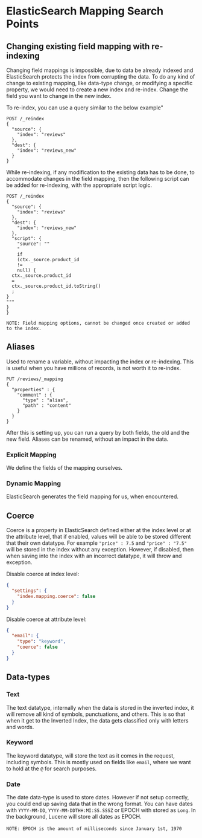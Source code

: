 # ElasticSearch Mapping Search Points

## Changing existing field mapping with re-indexing

Changing field mappings is impossible, due to data be already indexed and ElasticSearch protects
the index from corrupting the data. To do any kind of change to existing mapping, like data-type
change, or modifying a specific property, we would need to create a new index and re-index. Change
the field you want to change in the new index.

To re-index, you can use a query similar to the below example"

```
POST /_reindex
{
  "source": {
    "index": "reviews"
  },
  "dest": {
    "index": "reviews_new"
  }
}
```

While re-indexing, if any modification to the existing data has to be done, to accommodate changes
in the field mapping, then the following script can be added for re-indexing, with the appropriate
script logic.

```
POST /_reindex
{
  "source": {
    "index": "reviews"
  },
  "dest": {
    "index": "reviews_new"
  },
  "script": {
    "source": ""
    "
    if
    (ctx._source.product_id
    !=
    null) {
  ctx._source.product_id
  =
  ctx._source.product_id.toString()
  ;
}
"""
}
}
```

`NOTE: Field mapping options, cannot be changed once created or added to the index.`

## Aliases
Used to rename a variable, without impacting the index or re-indexing. This is useful when you have millions of records, 
is not worth it to re-index.

```
PUT /reviews/_mapping
{
  "properties" : {
    "comment" : {
      "type" : "alias",
      "path" : "content"
    }
  }
}
```

After this is setting up, you can run a query by both fields, the old and the new field. Aliases can be renamed, without
an impact in the data.

### Explicit Mapping

We define the fields of the mapping ourselves.

### Dynamic Mapping

ElasticSearch generates the field mapping for us, when encountered.

## Coerce

Coerce is a property in ElasticSearch defined either at the index level or at the attribute
level, that if enabled, values will be able to be stored different that their own datatype. For
example `"price" : 7.5` and `"price" : "7.5"` will be stored in the index without any exception.
However, if disabled, then when saving into the index with an incorrect datatype, it will throw
and exception.

Disable coerce at index level:

```json
{
  "settings": {
    "index.mapping.coerce": false
  }
}
```

Disable coerce at attribute level:

```json
{
  "email": {
    "type": "keyword",
    "coerce": false
  }
}
```

## Data-types

### Text

The text datatype, internally when the data is stored in the inverted index, it will remove
all kind of symbols, punctuations, and others. This is so that when it get to the Inverted
Index, the data gets classified only with letters and words.

### Keyword

The keyword datatype, will store the text as it comes in the request, including symbols. This is
mostly used on fields like `email`, where we want to hold at the `@` for search purposes.

### Date

The date data-type is used to store dates. However if not setup correctly, you could end up saving data
that in the wrong format. You can have dates with `YYYY-MM-DD`, `YYYY-MM-DDTHH:MI:SS.SSSZ` or EPOCH with
stored as `Long`. In the background, Lucene will store all dates as EPOCH.
<br><t><br><t>`NOTE: EPOCH is the amount of milliseconds since January 1st, 1970`

